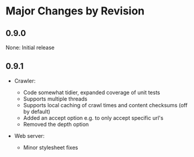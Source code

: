 Major Changes by Revision
=========================

0.9.0
-----

None: Initial release

0.9.1
-----

- Crawler:
    - Code somewhat tidier, expanded coverage of unit tests
    - Supports multiple threads
    - Supports local caching of crawl times and content checksums (off by default)
    - Added an accept option e.g. to only accept specific url's
    - Removed the depth option

- Web server:
    - Minor stylesheet fixes
